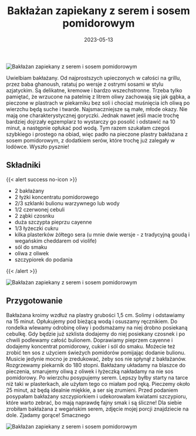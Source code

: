 ﻿---
title: "Bakłażan zapiekany z serem i sosem pomidorowym"
date: 2023-05-13
categories:
- dania główne
tags:
- bakłażan
- ser
- wegetariańskie
- wegańskie
thumbnailImagePosition: "top"
---
![Bakłażan zapiekany z serem i sosem pomidorowym](/img/Baklazan-zapiekany-z-serem-i-sosem-pomidorowym/Baklazan-zapiekany-z-serem-i-sosem-pomidorowym-2)

Uwielbiam bakłażany. Od najprostszych upieczonych w całości na grillu, przez baba ghanoush, ratatuj po wersje z ostrymi sosami w stylu azjatyckim. Są delikatne, kremowe i bardzo wszechstronne. Trzeba tylko pamiętać, że wrzucone na patelnię z litrem oliwy zachowają się jak gąbka, a pieczone w plastrach w piekarniku bez soli i chociaż muśnięcia ich oliwą po wierzchu będą suche i twarde. Najsmaczniejsze są małe, młode okazy. Nie mają one charakterystycznej goryczki. Jednak nawet jeśli macie trochę bardziej dojrzały egzemplarz to wystarczy go posolić i odstawić na 10 minut, a następnie opłukać pod wodą. Tym razem szukałam czegoś szybkiego i prostego na obiad, więc padło na pieczone plastry bakłażana z sosem pomidorowym, z dodatkiem serów, które trochę już zalegały w lodówce. Wyszło pysznie!

<!--more-->

## Składniki
{{< alert success no-icon >}}
- 2 bakłażany
- 2 łyżki koncentratu pomidorowego
- 2/3 szklanki bulionu warzywnego lub wody
- 1/2 czerwonej cebuli
- 2 ząbki czosnku
- duża szczypta pieprzu cayenne
- 1/3 łyżeczki cukru
- kilka plasterków żółtego sera (u mnie dwie wersje - z tradycyjną goudą i wegańskim cheddarem od violife)
- sól do smaku
- oliwa z oliwek
- szczypiorek do podania

{{< /alert >}}

![Bakłażan zapiekany z serem i sosem pomidorowym](/img/Baklazan-zapiekany-z-serem-i-sosem-pomidorowym/Baklazan-zapiekany-z-serem-i-sosem-pomidorowym-1)
## Przygotowanie

Bakłażana kroimy wzdłuż na plastry grubości 1,5 cm. Solimy i odstawiamy na 15 minut. Opłukujemy pod bieżącą wodą i osuszamy ręcznikiem. 
Do rondelka wlewamy odrobinę oliwy i podsmażamy na niej drobno posiekaną cebulkę. Gdy będzie już szklista dodajemy do niej posiekany czosnek i po chwili podlewamy całość bulionem. Doprawiamy pieprzem cayenne i dodajemy koncentrat pomidorowy, cukier i sól do smaku. Możecie też zrobić ten sos z użyciem świeżych pomidorów pomijając dodanie bulionu. Musicie jedynie mocno je zredukować, żeby sos nie spłynął z bakłażanów. 
Rozgrzewamy piekarnik do 180 stopni. 
Bakłażany układamy na blaszce do pieczenia, smarujemy oliwą z oliwek i łyżeczką nakładamy na nie sos pomidorowy. Po wierzchu posypujemy serem. Lepszy byłby starty na tarce niż taki w plasterkach, ale użyłam tego co miałam pod ręką. Pieczemy około 25 minut, aż będą idealnie miękkie, a ser się zrumieni. 
Przed podaniem posypałam bakłażany szczypiorkiem i udekorowałam kwiatami szczypioru, które warto zebrać, bo mają naprawdę fajny smak i są śliczne! 
Dla siebie zrobiłam bakłażana z wegańskim serem, zdjęcie mojej porcji znajdziecie na dole. 
Zjadamy gorące! Smacznego

![Bakłażan zapiekany z serem i sosem pomidorowym](/img/Baklazan-zapiekany-z-serem-i-sosem-pomidorowym/Baklazan-zapiekany-z-serem-i-sosem-pomidorowym-3)